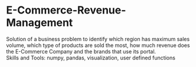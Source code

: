 # E-Commerce-Revenue-Management
Solution of a business problem to identify which region has maximum sales volume, which type of products are sold the most, how much revenue does the E-Commerce Company and the brands that use its portal.  
Skills and Tools: numpy, pandas, visualization, user defined functions
